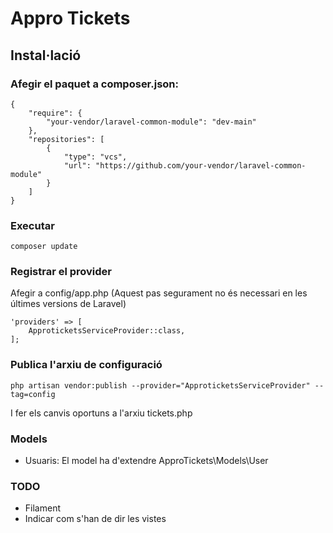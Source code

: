 # Appro Tickets

## Instal·lació

### Afegir el paquet a composer.json:

    {
        "require": {
            "your-vendor/laravel-common-module": "dev-main"
        },
        "repositories": [
            {
                "type": "vcs",
                "url": "https://github.com/your-vendor/laravel-common-module"
            }
        ]
    }

### Executar

    composer update

### Registrar el provider

Afegir a config/app.php (Aquest pas segurament no és necessari en les últimes versions de Laravel)

    'providers' => [
        ApproticketsServiceProvider::class,
    ];

### Publica l'arxiu de configuració

    php artisan vendor:publish --provider="ApproticketsServiceProvider" --tag=config

I fer els canvis oportuns a l'arxiu tickets.php

### Models

- Usuaris: El model ha d'extendre ApproTickets\Models\User

### TODO

- Filament
- Indicar com s'han de dir les vistes